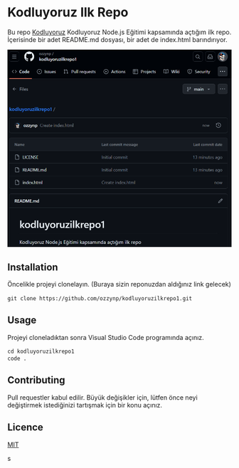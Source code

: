# Kodluyoruz Ilk Repo

Bu repo [Kodluyoruz](https://kodluyoruz.org/) Kodluyoruz Node.js Eğitimi kapsamında açtığım ilk repo. İçerisinde bir adet README.md dosyası, bir adet de index.html barındırıyor.

![alt text](ilkrepo.png)

## Installation

Öncelikle projeyi clonelayın. (Buraya sizin reponuzdan aldığınız link gelecek)

` git clone https://github.com/ozzynp/kodluyoruzilkrepo1.git `

## Usage

Projeyi cloneladıktan sonra Visual Studio Code programında açınız.

```
cd kodluyoruzilkrepo1
code .
```

## Contributing 

Pull requestler kabul edilir. Büyük değişikler için, lütfen önce neyi değiştirmek istediğinizi tartışmak için bir konu açınız.

## Licence

[MIT](https://choosealicense.com/licenses/mit/)

s